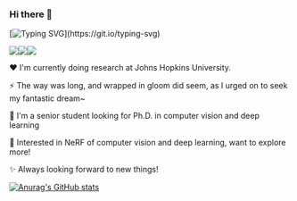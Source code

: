 ### Hi there 👋

[![Typing SVG](https://readme-typing-svg.demolab.com?font=Fira+Code&pause=1000&width=435&lines=Hi%2C+I'm+Leo-Adventure;Nice+to+meet+you!)](https://git.io/typing-svg)
<!--
**Leo-Adventure/Leo-Adventure** is a ✨ _special_ ✨ repository because its `README.md` (this file) appears on your GitHub profile

Here are some important ideas to get you started:

- 🔭 I’m currently working on ...
- 🌱 I’m currently learning ...
- 👯 I’m looking to collaborate on ...
- 🤔 I’m looking for help with ...
- 💬 Ask me about ...
- 📫 How to reach me: ...
- 😄 Pronouns: ...
- ⚡ Fun fact: ...
-->

![](https://img.shields.io/badge/status-fighting-orange)![](https://img.shields.io/badge/Feeling-Rich%20Life-green)![]([https://img.shields.io/badge/status-On%20Summer%20Semester-orange](https://hits.seeyoufarm.com/api/count/incr/badge.svg?url=https%3A%2F%2Fgithub.com%2FLeo-Adventure1212%2Fhit-counter))


❤️ I'm currently doing research at Johns Hopkins University.

⚡ The way was long, and wrapped in gloom did seem, as I urged on to seek my fantastic dream~

🌱 I'm a senior student looking for Ph.D. in computer vision and deep learning

🔭 Interested in NeRF of computer vision and deep learning, want to explore more!

✨ Always looking forward to new things!

[![Anurag's GitHub stats](https://github-readme-stats.vercel.app/api?username=Leo-Adventure&show_icons=true&theme=blue-green)](https://github.com/anuraghazra/github-readme-stats)

